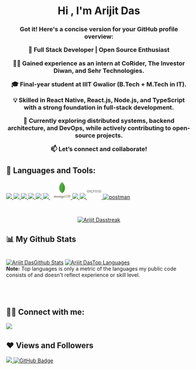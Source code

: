 <!-- <h1 align="center">Hi <img src="https://raw.githubusercontent.com/MartinHeinz/MartinHeinz/master/wave.gif" width="10px">, I'm Arijit Das</h1> -->
<h1 align="center">Hi , I'm Arijit Das</h1>
<h3 align="center">Got it! Here's a concise version for your GitHub profile overview:  

🌟 **Full Stack Developer | Open Source Enthusiast**  

👨‍💻 Gained experience as an intern at CoRider, The Investor Diwan, and Sehr Technologies.  

🎓 Final-year student at **IIIT Gwalior** (B.Tech + M.Tech in IT).  

💡 Skilled in **React Native, React.js, Node.js, and TypeScript** with a strong foundation in full-stack development.  

🌱 Currently exploring **distributed systems, backend architecture, and DevOps**, while actively contributing to open-source projects.  

📫 Let’s connect and collaborate! </h3> 






## 🚀 Languages and Tools:

<p align="left"> 

<a href="https://www.w3schools.com/cpp/" target="_blank"> <img src="https://img.icons8.com/ios-filled/50/fa314a/c-plus-plus-logo.png"/> </a>
<a href="https://developer.mozilla.org/en-US/docs/Web/JavaScript" target="_blank"> <img src="https://img.icons8.com/color/48/000000/javascript.png"/> </a> 
 <a href="https://git-scm.com/" target="_blank"> <img src="https://img.icons8.com/color/48/000000/git.png"/> </a> 
<a href="https://reactjs.org/" target="_blank"> <img src="https://img.icons8.com/color/48/000000/react-native.png"/> </a>
    <a href="https://redux.js.org" target="_blank"> <img src="https://img.icons8.com/color/48/000000/redux.png"/> </a>
    <a style="padding-right:8px;" href="https://nodejs.org" target="_blank"> <img src="https://img.icons8.com/color/48/000000/nodejs.png"/> </a>
<a href="https://www.mongodb.com/" target="_blank"> <img src="https://raw.githubusercontent.com/devicons/devicon/master/icons/mongodb/mongodb-original-wordmark.svg" alt="mongodb" width="48" height="48"/> </a> 
   <a href="https://www.w3schools.com/css/" target="_blank"> <img  src="https://img.icons8.com/color/48/000000/css3.png"/> </a> 
    <a href="https://getbootstrap.com" target="_blank"> <img src="https://img.icons8.com/color/48/000000/bootstrap.png"/> </a> 
    <a href="https://expressjs.com" target="_blank"> <img src="https://raw.githubusercontent.com/devicons/devicon/master/icons/express/express-original-wordmark.svg" alt="express" width="40" height="40"/> </a>
    <a href="https://postman.com" target="_blank"> <img src="https://www.vectorlogo.zone/logos/getpostman/getpostman-icon.svg" alt="postman" width="45" height="45"/> </a>  




  


</p>

<!-- [![React Badge](https://img.shields.io/badge/-React-61DBFB?style=for-the-badge&labelColor=black&logo=react&logoColor=61DBFB)](#)  [![Javascript Badge](https://img.shields.io/badge/-Javascript-F0DB4F?style=for-the-badge&labelColor=black&logo=javascript&logoColor=F0DB4F)](#) [![Typescript Badge](https://img.shields.io/badge/-Typescript-007acc?style=for-the-badge&labelColor=black&logo=typescript&logoColor=007acc)](#) [![Nodejs Badge](https://img.shields.io/badge/-Nodejs-3C873A?style=for-the-badge&labelColor=black&logo=node.js&logoColor=3C873A)](#) [![GraphQL Badge](https://img.shields.io/badge/-GraphQl-e535ab?style=for-the-badge&labelColor=black&logo=node.js&logoColor=e535ab)](#) -->
<br/>

<p align="center">
    <a href="https://github.com/arijitdas13105/github-readme-streak-stats">
        <img title="🔥 Get streak stats for your profile at git.io/streak-stats" alt="Arijit Dasstreak" src="https://github-readme-streak-stats.herokuapp.com/?user=arijitdas13105&theme=black-ice&hide_border=true&stroke=0000&background=060A0CD0"/>
    </a>
</p>

## 📊 My Github Stats

  <br/>
    <a href="https://github.com/arijitdas13105/github-readme-stats"><img alt="Arijit DasGithub Stats" src="https://github-readme-stats.vercel.app/api?username=arijitdas13105&show_icons=true&count_private=true&theme=react&hide_border=true&bg_color=0D1117" /></a>
  <a href="https://github.com/arijitdas13105/github-readme-stats"><img alt="Arijit DasTop Languages" src="https://github-readme-stats.vercel.app/api/top-langs/?username=arijitdas13105&langs_count=8&count_private=true&layout=compact&theme=react&hide_border=true&bg_color=0D1117" /></a>
  <br/>
  <b>Note:</b> Top languages is only a metric of the languages my public code consists of and doesn't reflect experience or skill level.


<br/>
<br/>

<!-- <a href="https://github.com/arijitdas13105/github-readme-activity-graph"><img alt="Arijit DasActivity Graph" src="https://activity-graph.herokuapp.com/graph?username=arijitdas13105&bg_color=0D1117&color=5BCDEC&line=5BCDEC&point=FFFFFF&hide_border=true" /></a> -->

<br/>
<br/>

## 🙋‍♂️ Connect with me:
<p align="center">

<a href = "https://www.linkedin.com/in/arijit-das-861753191/"><img src="https://img.icons8.com/fluent/48/000000/linkedin.png"/></a>
<!-- <a href = "https://www.quora.com/profile/Abhishek-Sawan-5"><img src="https://img.icons8.com/doodle/48/4a90e2/quora--v1.png"/> </a>
<a href = "https://www.instagram.com/arijitdas13105/"><img src="https://img.icons8.com/fluent/48/000000/instagram-new.png"/></a> -->

</p>

## ❤ Views and Followers
<a href="https://github.com/arijitdas13105/github-profile-views-counter">
    <img src="https://komarev.com/ghpvc/?username=arijitdas13105">
</a>
<a href="https://github.com/arijitdas13105?tab=followers"><img src="https://img.shields.io/github/followers/arijitdas13105?label=Followers&style=social" alt="GitHub Badge"></a>
